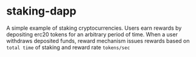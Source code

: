 # staking-dapp
A simple example of staking cryptocurrencies. Users earn rewards by depositing erc20 tokens for an arbitrary period of time. When a user withdraws deposited funds, reward mechanism issues rewards based on `total time` of staking and reward rate `tokens/sec`
